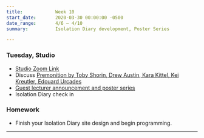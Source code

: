 ```yaml
---
title:            Week 10
start_date:       2020-03-30 00:00:00 -0500
date_range:       4/6 – 4/10
summary:          Isolation Diary development, Poster Series

---
```


### Tuesday, Studio

- [Studio Zoom Link](https://newschool.zoom.us/my/nikafisher)
- Discuss [Premonition by Toby Shorin, Drew Austin, Kara Kittel, Kei Kreutler, Edouard Urcades](https://subpixel.space/entries/premonition/)
- [Guest lecturer announcement and poster series](https://paper.dropbox.com/doc/Week-10-Poster-Series--AxmzH0dwikOS4aeUes_Dii_2AQ-iyimyEggYFgoHXdSUb00z)
- Isolation Diary check in

### Homework
- Finish your Isolation Diary site design and begin programming.

---
